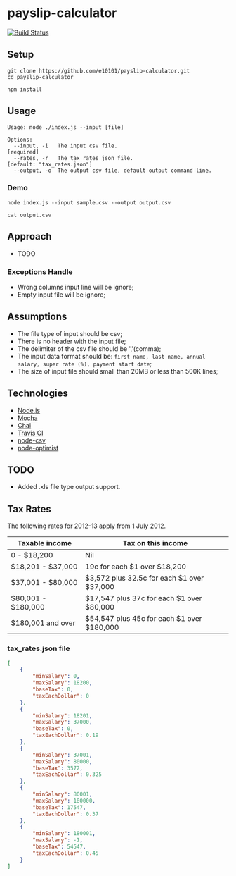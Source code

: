 # payslip-calculator

[![Build Status](https://travis-ci.org/travis-ci/travis-web.svg?branch=master)](https://travis-ci.org/travis-ci/travis-web)

## Setup

```
git clone https://github.com/e10101/payslip-calculator.git
cd payslip-calculator
```
```
npm install
```

## Usage
```
Usage: node ./index.js --input [file]

Options:
  --input, -i   The input csv file.                                [required]
  --rates, -r   The tax rates json file.                           [default: "tax_rates.json"]
  --output, -o  The output csv file, default output command line.
```

### Demo
```
node index.js --input sample.csv --output output.csv

cat output.csv
```

## Approach
 - TODO
 
### Exceptions Handle
 - Wrong columns input line will be ignore;
 - Empty input file will be ignore;

## Assumptions
 - The file type of input should be csv;
 - There is no header with the input file;
 - The delimiter of the csv file should be ','(comma);
 - The input data format should be: `first name, last name, annual salary, super rate (%), payment start date`;
 - The size of input file should small than 20MB or less than 500K lines;
 
## Technologies
 - [Node.js](http://nodejs.org)
 - [Mocha](http://mochajs.org)
 - [Chai](http://chaijs.com/)
 - [Travis CI](https://travis-ci.org/)
 - [node-csv](https://github.com/wdavidw/node-csv)
 - [node-optimist](https://github.com/substack/node-optimist)
 
## TODO
 - Added .xls file type output support.

## Tax Rates
The following rates for 2012-13 apply from 1 July 2012.

Taxable income | Tax on this income
--- | ---
0 - $18,200 | Nil
$18,201 - $37,000 | 19c for each $1 over $18,200
$37,001 - $80,000 | $3,572 plus 32.5c for each $1 over $37,000
$80,001 - $180,000 | $17,547 plus 37c for each $1 over $80,000
$180,001 and over | $54,547 plus 45c for each $1 over $180,000

### tax_rates.json file
```json
[
    {
        "minSalary": 0,
        "maxSalary": 18200,
        "baseTax": 0,
        "taxEachDollar": 0
    },
    {
        "minSalary": 18201,
        "maxSalary": 37000,
        "baseTax": 0,
        "taxEachDollar": 0.19
    },
    {
        "minSalary": 37001,
        "maxSalary": 80000,
        "baseTax": 3572,
        "taxEachDollar": 0.325
    },
    {
        "minSalary": 80001,
        "maxSalary": 180000,
        "baseTax": 17547,
        "taxEachDollar": 0.37
    },
    {
        "minSalary": 180001,
        "maxSalary": -1,
        "baseTax": 54547,
        "taxEachDollar": 0.45
    }
]
```
